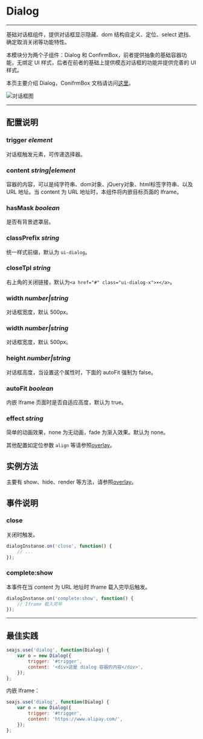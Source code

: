 
# Dialog

---

基础对话框组件，提供对话框显示隐藏、dom 结构自定义、定位、select 遮挡、确定取消关闭等功能特性。

本模块分为两个子组件：Dialog 和 ConfirmBox，前者提供抽象的基础容器功能，无绑定 UI 样式，后者在前者的基础上提供模态对话框的功能并提供完善的 UI 样式。

本页主要介绍 Dialog，ConifrmBox 文档请访问[这里](http://aralejs.org/dialog/docs/confirmbox.html)。

![对话框图](https://raw.github.com/slowhost/upload/1355909213528/123.png)

---

## 配置说明

### trigger *element*

对话框触发元素，可传递选择器。

### content *string|element*

容器的内容，可以是纯字符串、dom对象、jQuery对象、html标签字符串、以及 URL 地址。当 content 为 URL 地址时，本组件将内嵌目标页面的 Iframe。

### hasMask *boolean*

是否有背景遮罩层。

### classPrefix *string*

统一样式前缀，默认为 `ui-dialog`。

### closeTpl *string*

右上角的关闭链接，默认为`<a href="#" class="ui-dialog-x">×</a>`。

### width *number|string*

对话框宽度，默认 500px。

### width *number|string*

对话框宽度，默认 500px。

### height *number|string*

对话框高度，当设置这个属性时，下面的 autoFit 强制为 false。

### autoFit *boolean*

内嵌 Iframe 页面时是否自适应高度，默认为 true。

### effect *string*

简单的动画效果，none 为无动画，fade 为渐入效果。默认为 none。


其他配置如定位参数 `align` 等请参照[overlay](http://aralejs.org/overlay/)。


## 实例方法

主要有 show、hide、render 等方法，请参照[overlay](http://aralejs.org/overlay/)。


## 事件说明

### close

关闭时触发。

```js
dialogInstanse.on('close', function() {
    // ...
});
```

### complete:show

本事件在当 content 为 URL 地址时 Iframe 载入完毕后触发。

```js
dialogInstanse.on('complete:show', function() {
    // Iframe 载入完毕
});
```

---

## 最佳实践

```js
seajs.use('dialog', function(Dialog) {
    var o = new Dialog({
        trigger: '#trigger',
        content: '<div>这是 dialog 容器的内容</div>',
    });
};
```

内嵌 Iframe：

```js
seajs.use('dialog', function(Dialog) {
    var o = new Dialog({
        trigger: '#trigger',
        content: 'https://www.alipay.com/',
    });
};
```

